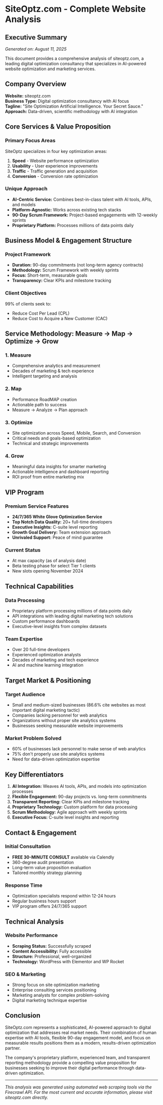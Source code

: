 # SiteOptz.com - Complete Website Analysis

## Executive Summary
*Generated on: August 11, 2025*

This document provides a comprehensive analysis of siteoptz.com, a leading digital optimization consultancy that specializes in AI-powered website optimization and marketing services.

## Company Overview

**Website:** siteoptz.com  
**Business Type:** Digital optimization consultancy with AI focus  
**Tagline:** "Site Optimization Artificial Intelligence. Your Secret Sauce."  
**Approach:** Data-driven, scientific methodology with AI integration  

## Core Services & Value Proposition

### Primary Focus Areas
SiteOptz specializes in four key optimization areas:
1. **Speed** - Website performance optimization
2. **Usability** - User experience improvements  
3. **Traffic** - Traffic generation and acquisition
4. **Conversion** - Conversion rate optimization

### Unique Approach
- **AI-Centric Service:** Combines best-in-class talent with AI tools, APIs, and models
- **Platform-Agnostic:** Works across existing tech stacks
- **90-Day Scrum Framework:** Project-based engagements with 12-weekly sprints
- **Proprietary Platform:** Processes millions of data points daily

## Business Model & Engagement Structure

### Project Framework
- **Duration:** 90-day commitments (not long-term agency contracts)
- **Methodology:** Scrum Framework with weekly sprints
- **Focus:** Short-term, measurable goals
- **Transparency:** Clear KPIs and milestone tracking

### Client Objectives
99% of clients seek to:
- Reduce Cost Per Lead (CPL)
- Reduce Cost to Acquire a New Customer (CAC)

## Service Methodology: Measure → Map → Optimize → Grow

### 1. Measure
- Comprehensive analytics and measurement
- Decades of marketing & tech experience
- Intelligent targeting and analysis

### 2. Map  
- Performance RoadMAP creation
- Actionable path to success
- Measure → Analyze → Plan approach

### 3. Optimize
- Site optimization across Speed, Mobile, Search, and Conversion
- Critical needs and goals-based optimization
- Technical and strategic improvements

### 4. Grow
- Meaningful data insights for smarter marketing
- Actionable intelligence and dashboard reporting
- ROI proof from entire marketing mix

## VIP Program

### Premium Service Features
- **24/7/365 White Glove Optimization Service**
- **Top Notch Data Quality:** 20+ full-time developers
- **Executive Insights:** C-suite level reporting
- **Growth Goal Delivery:** Team extension approach
- **Unrivaled Support:** Peace of mind guarantee

### Current Status
- At max capacity (as of analysis date)
- Beta testing phase for select Tier 1 clients
- New slots opening November 2024

## Technical Capabilities

### Data Processing
- Proprietary platform processing millions of data points daily
- API integrations with leading digital marketing tech solutions
- Custom performance dashboards
- Executive-level insights from complex datasets

### Team Expertise
- Over 20 full-time developers
- Experienced optimization analysts
- Decades of marketing and tech experience
- AI and machine learning integration

## Target Market & Positioning

### Target Audience
- Small and medium-sized businesses (86.6% cite websites as most important digital marketing tactic)
- Companies lacking personnel for web analytics
- Organizations without proper site analytics systems
- Businesses seeking measurable website improvements

### Market Problem Solved
- 60% of businesses lack personnel to make sense of web analytics
- 75% don't properly use site analytics systems
- Need for data-driven optimization expertise

## Key Differentiators

1. **AI Integration:** Weaves AI tools, APIs, and models into optimization processes
2. **Flexible Engagement:** 90-day projects vs. long-term commitments
3. **Transparent Reporting:** Clear KPIs and milestone tracking
4. **Proprietary Technology:** Custom platform for data processing
5. **Scrum Methodology:** Agile approach with weekly sprints
6. **Executive Focus:** C-suite level insights and reporting

## Contact & Engagement

### Initial Consultation
- **FREE 30-MINUTE CONSULT** available via Calendly
- 360-degree audit presentation
- Long-term value proposition evaluation
- Tailored monthly strategy planning

### Response Time
- Optimization specialists respond within 12-24 hours
- Regular business hours support
- VIP program offers 24/7/365 support

## Technical Analysis

### Website Performance
- **Scraping Status:** Successfully scraped
- **Content Accessibility:** Fully accessible
- **Structure:** Professional, well-organized
- **Technology:** WordPress with Elementor and WP Rocket

### SEO & Marketing
- Strong focus on site optimization marketing
- Enterprise consulting services positioning
- Marketing analysts for complex problem-solving
- Digital marketing technique expertise

## Conclusion

SiteOptz.com represents a sophisticated, AI-powered approach to digital optimization that addresses real market needs. Their combination of human expertise with AI tools, flexible 90-day engagement model, and focus on measurable results positions them as a modern, results-driven optimization partner.

The company's proprietary platform, experienced team, and transparent reporting methodology provide a compelling value proposition for businesses seeking to improve their digital performance through data-driven optimization.

---
*This analysis was generated using automated web scraping tools via the Firecrawl API. For the most current and accurate information, please visit siteoptz.com directly.*


